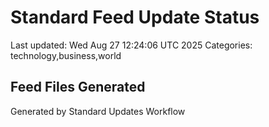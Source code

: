 # Standard Feed Update Status
Last updated: Wed Aug 27 12:24:06 UTC 2025
Categories: technology,business,world

## Feed Files Generated

Generated by Standard Updates Workflow
